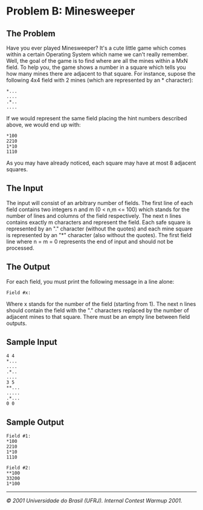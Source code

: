 Problem B: Minesweeper 
======================

The Problem
-----------

Have you ever played Minesweeper? It's a cute little game which comes within a certain Operating System which name we can't really remember. Well, the goal of the game is to find where are all the mines within a MxN field. To help you, the game shows a number in a square which tells you how many mines there are adjacent to that square. For instance, supose the following 4x4 field with 2 mines (which are represented by an * character):

```
*...
....
.*..
....
```
If we would represent the same field placing the hint numbers described above, we would end up with:

```
*100
2210
1*10
1110
```

As you may have already noticed, each square may have at most 8 adjacent squares.

The Input
---------

The input will consist of an arbitrary number of fields. The first line of each field contains two integers n and m (0 < n,m <= 100) which stands for the number of lines and columns of the field respectively. The next n lines contains exactly m characters and represent the field. Each safe square is represented by an "." character (without the quotes) and each mine square is represented by an "*" character (also without the quotes). The first field line where n = m = 0 represents the end of input and should not be processed.

The Output
----------

For each field, you must print the following message in a line alone:

	Field #x:
	
Where x stands for the number of the field (starting from 1). The next n lines should contain the field with the "." characters replaced by the number of adjacent mines to that square. There must be an empty line between field outputs.

Sample Input
------------
```
4 4
*...
....
.*..
....
3 5
**...
.....
.*...
0 0
```
Sample Output
-------------

	Field #1:
	*100
	2210
	1*10
	1110
	
	Field #2:
	**100
	33200
	1*100
	
---
*© 2001 Universidade do Brasil (UFRJ). Internal Contest Warmup 2001.* 